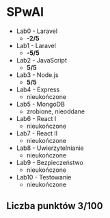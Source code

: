 # SPwAI
- Lab0 - Laravel 
    - **-2/5**
- Lab1 - Laravel 
    - **-5/5**
- Lab2 - JavaScript 
    - **5/5**
- Lab3 - Node.js 
    - **5/5**
- Lab4 - Express
    - nieukończone
- Lab5 - MongoDB
    - zrobione, nieoddane 
- Lab6 - React I
    - nieukończone
- Lab7 - React II
    - nieukończone
- Lab8 - Uwierzytelnianie
    - nieukończone
- Lab9 - Bezpieczeństwo
    - nieukończone
- Lab10 - Testowanie
    - nieukończone
## Liczba punktów **3/100**
